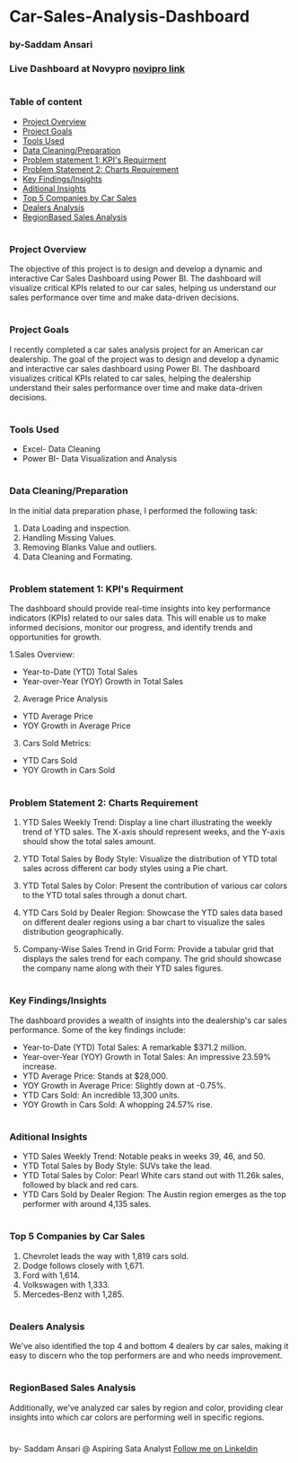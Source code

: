 # Car-Sales-Analysis-Dashboard
### by-Saddam Ansari

### Live Dashboard at Novypro [novipro link](https://www.novypro.com/project/car-sales-analysis-dashboard-by-saddam-ansari)
#
### Table of content
 - [Project Overview](#project-overview)
 - [Project Goals](#project-goals)
 - [Tools Used](#tools-used)
 - [Data Cleaning/Preparation](#data-cleaningpreparation)
 - [Problem statement 1: KPI's Requirment](#problem-statement-1-kpis-requirment)
 - [Problem Statement 2: Charts Requirement](#problem-statement-2-charts-requirement)
 - [Key Findings/Insights](#key-findingsinsights)
 - [Aditional Insights](#aditional-insights)
 - [Top 5 Companies by Car Sales](#top-5-companies-by-car-sales)
 - [Dealers Analysis](#dealers-analysis)
 - [RegionBased Sales Analysis](#regionbased-sales-analysis)
#

### Project Overview

The objective of this project is to design and develop a dynamic and interactive Car Sales Dashboard using Power BI. The dashboard will visualize critical KPIs related to our car sales, helping us understand our sales performance over time and make data-driven decisions.
#

### Project Goals

I recently completed a car sales analysis project for an American car dealership. The goal of the project was to design and develop a dynamic and interactive car sales dashboard using Power BI. The dashboard visualizes critical KPIs related to car sales, helping the dealership understand their sales performance over time and make data-driven decisions.
#

### Tools Used

 - Excel- Data Cleaning
 - Power BI- Data Visualization and Analysis
#

### Data Cleaning/Preparation
In the initial data preparation phase, I performed the following task:
 1. Data Loading and inspection.
 2. Handling Missing Values.
 3. Removing Blanks Value and outliers.
 4. Data Cleaning and Formating.

#

### Problem statement 1: KPI's Requirment
The dashboard should provide real-time insights into key performance indicators (KPIs) related to our sales data. This will enable us to make informed decisions, monitor our progress, and identify trends and opportunities for growth.

1.Sales Overview:
  - Year-to-Date (YTD) Total Sales
  - Year-over-Year (YOY) Growth in Total Sales

2. Average Price Analysis
  - YTD Average Price
  - YOY Growth in Average Price

3. Cars Sold Metrics:
  - YTD Cars Sold
  - YOY Growth in Cars Sold
#

### Problem Statement 2: Charts Requirement
1. YTD Sales Weekly Trend: Display a line chart illustrating the weekly trend of YTD sales. The X-axis should represent weeks, and the Y-axis should show the total sales amount.

2. YTD Total Sales by Body Style: Visualize the distribution of YTD total sales across different car body styles using a Pie chart.

3. YTD Total Sales by Color: Present the contribution of various car colors to the YTD total sales through a donut chart.

4. YTD Cars Sold by Dealer Region: Showcase the YTD sales data based on different dealer regions using a bar chart to visualize the sales distribution geographically.

5. Company-Wise Sales Trend in Grid Form: Provide a tabular grid that displays the sales trend for each company. The grid should showcase the company name along with their YTD sales figures.
#

### Key Findings/Insights

The dashboard provides a wealth of insights into the dealership's car sales performance. Some of the key findings include:

 - Year-to-Date (YTD) Total Sales: A remarkable $371.2 million.
 - Year-over-Year (YOY) Growth in Total Sales: An impressive 23.59% increase.
 - YTD Average Price: Stands at $28,000.
 - YOY Growth in Average Price: Slightly down at -0.75%.
 - YTD Cars Sold: An incredible 13,300 units.
 - YOY Growth in Cars Sold: A whopping 24.57% rise.

#

### Aditional Insights
 - YTD Sales Weekly Trend: Notable peaks in weeks 39, 46, and 50.
 - YTD Total Sales by Body Style: SUVs take the lead.
 - YTD Total Sales by Color: Pearl White cars stand out with 11.26k sales, followed by black and red cars.
 - YTD Cars Sold by Dealer Region: The Austin region emerges as the top performer with around 4,135 sales.
#

### Top 5 Companies by Car Sales
 1. Chevrolet leads the way with 1,819 cars sold.
 2. Dodge follows closely with 1,671.
 3. Ford with 1,614.
 4. Volkswagen with 1,333.
 5. Mercedes-Benz with 1,285.
#

### Dealers Analysis
We've also identified the top 4 and bottom 4 dealers by car sales, making it easy to discern who the top performers are and who needs improvement.
#

### RegionBased Sales Analysis
Additionally, we've analyzed car sales by region and color, providing clear insights into which car colors are performing well in specific regions.
#

by- Saddam Ansari  @ Aspiring Sata Analyst [Follow me on Linkeldin](https://www.linkedin.com/in/saddam-ansari-dataanalyst/?lipi=urn%3Ali%3Apage%3Ad_flagship3_feed%3BiCOKW1fuQSidwPOhF6vYBw%3D%3D)

